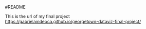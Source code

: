 #README

This is the url of my final project
https://gabrielamdeoca.github.io/georgetown-dataviz-final-project/
